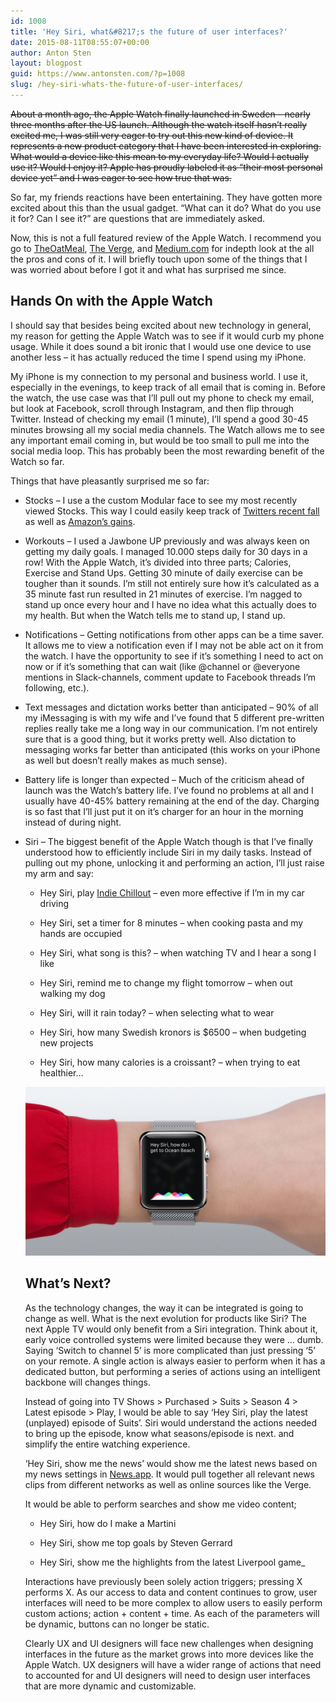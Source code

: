 ```yaml
---
id: 1008
title: 'Hey Siri, what&#8217;s the future of user interfaces?'
date: 2015-08-11T08:55:07+00:00
author: Anton Sten
layout: blogpost
guid: https://www.antonsten.com/?p=1008
slug: /hey-siri-whats-the-future-of-user-interfaces/
---
```

~~About a month ago, the Apple Watch finally launched in Sweden &#8211; nearly three months after the US launch. Although the watch itself hasn’t really excited me, I was still very eager to try out this new kind of device. It represents a new product category that I have been interested in exploring. What would a device like this mean to my everyday life? Would I actually use it? Would I enjoy it? Apple has proudly labeled it as “their most personal device yet” and I was eager to see how true that was.~~

So far, my friends reactions have been entertaining. They have gotten more excited about this than the usual gadget. “What can it do? What do you use it for? Can I see it?” are questions that are immediately asked.

Now, this is not a full featured review of the Apple Watch. I recommend you go to <a href="http://theoatmeal.com/blog/apple_watch" target="_blank">TheOatMeal</a>, <a href="http://www.theverge.com/a/apple-watch-review" target="_blank">The Verge</a>, and <a href="https://medium.com/message/upon-this-wrist-97cfc33c443c" target="_blank">Medium.com</a> for indepth look at the all the pros and cons of it. I will briefly touch upon some of the things that I was worried about before I got it and what has surprised me since.

## Hands On with the Apple Watch

I should say that besides being excited about new technology in general, my reason for getting the Apple Watch was to see if it would curb my phone usage. While it does sound a bit ironic that I would use one device to use another less &#8211; it has actually reduced the time I spend using my iPhone.

My iPhone is my connection to my personal and business world. I use it, especially in the evenings, to keep track of all email that is coming in. Before the watch, the use case was that I’ll pull out my phone to check my email, but look at Facebook, scroll through Instagram, and then flip through Twitter. Instead of checking my email (1 minute), I’ll spend a good 30-45 minutes browsing all my social media channels. The Watch allows me to see any important email coming in, but would be too small to pull me into the social media loop. This has probably been the most rewarding benefit of the Watch so far.

Things that have pleasantly surprised me so far:

  * Stocks &#8211; I use a the custom Modular face to see my most recently viewed Stocks. This way I could easily keep track of <a href="http://uk.businessinsider.com/live-all-eyes-are-on-jack-dorsey-as-investors-prepare-for-lackluster-q2-twitter-earnings-results-2015-7?r=US&#038;IR=T" target="_blank">Twitters recent fall</a> as well as <a href="http://www.forbes.com/sites/greatspeculations/2015/07/28/amazons-stock-shoots-up-on-solid-earnings-report/" target="_blank">Amazon’s gains</a>.


  * Workouts &#8211; I used a Jawbone UP previously and was always keen on getting my daily goals. I managed 10.000 steps daily for 30 days in a row! With the Apple Watch, it’s divided into three parts; Calories, Exercise and Stand Ups. Getting 30 minute of daily exercise can be tougher than it sounds. I’m still not entirely sure how it’s calculated as a 35 minute fast run resulted in 21 minutes of exercise. I’m nagged to stand up once every hour and I have no idea what this actually does to my health. But when the Watch tells me to stand up, I stand up.


  * Notifications &#8211; Getting notifications from other apps can be a time saver. It allows me to view a notification even if I may not be able act on it from the watch. I have the opportunity to see if it’s something I need to act on now or if it’s something that can wait (like @channel or @everyone mentions in Slack-channels, comment update to Facebook threads I’m following, etc.).


  * Text messages and dictation works better than anticipated &#8211; 90% of all my iMessaging is with my wife and I’ve found that 5 different pre-written replies really take me a long way in our communication. I’m not entirely sure that is a good thing, but it works pretty well. Also dictation to messaging works far better than anticipated (this works on your iPhone as well but doesn’t really makes as much sense).


  * Battery life is longer than expected &#8211; Much of the criticism ahead of launch was the Watch’s battery life. I’ve found no problems at all and I usually have 40-45% battery remaining at the end of the day. Charging is so fast that I’ll just put it on it’s charger for an hour in the morning instead of during night.


  * Siri &#8211; The biggest benefit of the Apple Watch though is that I’ve finally understood how to efficiently include Siri in my daily tasks. Instead of pulling out my phone, unlocking it and performing an action, I’ll just raise my arm and say:
    * Hey Siri, play <a href="https://itunes.apple.com/us/playlist/indie-chillout/idpl.6e82db62ac3b451a81a21c6b272a3271" target="_blank">Indie Chillout</a> &#8211; even more effective if I’m in my car driving

    * Hey Siri, set a timer for 8 minutes &#8211; when cooking pasta and my hands are occupied

    * Hey Siri, what song is this? &#8211; when watching TV and I hear a song I like

    * Hey Siri, remind me to change my flight tomorrow &#8211; when out walking my dog

    * Hey Siri, will it rain today? &#8211; when selecting what to wear

    * Hey Siri, how many Swedish kronors is $6500 &#8211; when budgeting new projects

    * Hey Siri, how many calories is a croissant? &#8211; when trying to eat healthier&#8230;

    ![Siri](/images/maxresdefault.jpg)

    ## What’s Next?

    As the technology changes, the way it can be integrated is going to change as well. What is the next evolution for products like Siri? The next Apple TV would only benefit from a Siri integration. Think about it, early voice controlled systems were limited because they were … dumb. Saying ‘Switch to channel 5’ is more complicated than just pressing ‘5’ on your remote. A single action is always easier to perform when it has a dedicated button, but performing a series of actions using an intelligent backbone will changes things.

    Instead of going into TV Shows > Purchased > Suits > Season 4 > Latest episode > Play, I would be able to say ‘Hey Siri, play the latest (unplayed) episode of Suits’. Siri would understand the actions needed to bring up the episode, know what seasons/episode is next. and simplify the entire watching experience.

    ‘Hey Siri, show me the news’ would show me the latest news based on my news settings in <a href="http://www.apple.com/ios/ios9-preview/" target="_blank">News.app</a>. It would pull together all relevant news clips from different networks as well as online sources like the Verge.

    It would be able to perform searches and show me video content;

    * Hey Siri, how do I make a Martini

    * Hey Siri, show me top goals by Steven Gerrard

    * Hey Siri, show me the highlights from the latest Liverpool game_

    Interactions have previously been solely action triggers; pressing X performs X. As our access to data and content continues to grow, user interfaces will need to be more complex to allow users to easily perform custom actions; action + content + time. As each of the parameters will be dynamic, buttons can no longer be static.

    Clearly UX and UI designers will face new challenges when designing interfaces in the future as the market grows into more devices like the Apple Watch. UX designers will have a wider range of actions that need to accounted for and UI designers will need to design user interfaces that are more dynamic and customizable.

